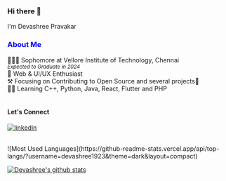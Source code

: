 ### Hi there 👋
I'm Devashree Pravakar

<!--
**devashree1923/devashree1923** is a ✨ _special_ ✨ repository because its `README.md` (this file) appears on your GitHub profile.

Here are some ideas to get you started:

- 🔭 I’m currently working on ...
- 🌱 I’m currently learning ...
- 👯 I’m looking to collaborate on ...
- 🤔 I’m looking for help with ...
- 💬 Ask me about ...
- 📫 How to reach me: ...
- 😄 Pronouns: ...
- ⚡ Fun fact: ...
-->

<h3 style="color:blue;" >About Me</h3>  
 <div>
 👨🏻‍🎓 Sophomore at Vellore Institute of Technology, Chennai<br>
  <small><em>Expected to Graduate in 2024</em></small>
<br>🤖 Web & UI/UX Enthusiast
<br>⚒️ Focusing on Contributing to Open Source and several projects💜
<br>👨‍💻 Learning C++, Python, Java, React, Flutter and PHP
 </div>
 <br>
 <p>
 <h4>Let's Connect</h4>
  <a href="https://www.linkedin.com/in/devashree-pravakar-1949291b7/" rel="nofollow noreferrer" target="_blank">
    <img src="https://img.shields.io/badge/-devashree-blue?style=flat-square&logo=Linkedin&logoColor=white&link=https://www.linkedin.com/in/devashree-pravakar-1949291b7/" alt="linkedin"></a>
<!--  <a href="https://github.com/devashree1923" rel="nofollow noreferrer">
    <img src="https://img.shields.io/github/followers/devashree1923?label=followers&style=social" alt="github"></a> -->
</p>

<br>
<!-- [![Top Langs](https://github-readme-stats.vercel.app/api/top-langs/?username=devashree1923)](https://github.com/anuraghazra/github-readme-stats) -->
![Most Used Languages](https://github-readme-stats.vercel.app/api/top-langs/?username=devashree1923&theme=dark&layout=compact)

[![Devashree's github stats](https://github-readme-stats.vercel.app/api?username=devashree1923&count_private=true&show_icons=true&theme=radical&hide_rank=false)](https://github.com/anuraghazra/github-readme-stats)
